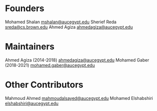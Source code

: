 # Founders
Mohamed Shalan <mshalan@aucegypt.edu>
Sherief Reda <sreda@cs.brown.edu>
Ahmed Agiza <ahmedagiza@aucegypt.edu>

# Maintainers
Ahmed Agiza (2014-2018) <ahmedagiza@aucegypt.edu>
Mohamed Gaber (2018-2021) <mohamed.gaber@aucegypt.edu>

# Other Contributors
Mahmoud Ahmed <mahmoudalsayed@aucegypt.edu>
Mohamed Elshabshiri <elshabshiri@aucegypt.edu>
